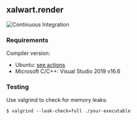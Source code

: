 ## xalwart.render

![Continuous Integration](https://github.com/YuriyLisovskiy/xalwart.server/workflows/Continuous%20Integration/badge.svg)

### Requirements

Compiler version:
* Ubuntu: [see actions](https://github.com/YuriyLisovskiy/xalwart.server/actions)
* Microsoft C/C++: Visual Studio 2019 v16.6

### Testing

Use valgrind to check for memory leaks:
```
$ valgrind --leak-check=full ./your-executable
```
